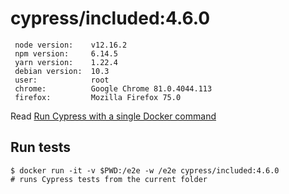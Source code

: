 <!--
WARNING: this file was autogenerated by generate-included-image.js using

    npm run add:included -- 4.6.0 cypress/browsers:node12.16.2-chrome81-ff75
-->

# cypress/included:4.6.0

```
 node version:    v12.16.2
 npm version:     6.14.5
 yarn version:    1.22.4
 debian version:  10.3
 user:            root
 chrome:          Google Chrome 81.0.4044.113
 firefox:         Mozilla Firefox 75.0
```

Read [Run Cypress with a single Docker command][blog post url]

## Run tests

```shell
$ docker run -it -v $PWD:/e2e -w /e2e cypress/included:4.6.0
# runs Cypress tests from the current folder
```

[blog post url]: https://www.cypress.io/blog/2019/05/02/run-cypress-with-a-single-docker-command/
